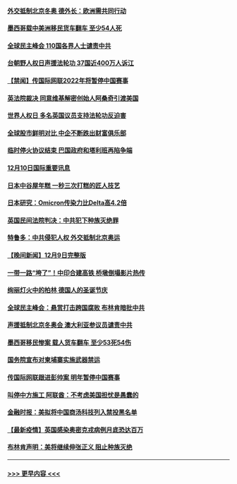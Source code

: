 #### [外交抵制北京冬奥 德外长：欧洲需共同行动](../pages/prog202/a103290294.md?t=12110050) 
#### [墨西哥载中美洲移民货车翻车 至少54人死](../pages/prog202/a103290365.md?t=12110050) 
#### [全球民主峰会 110国各界人士谴责中共](../pages/prog202/a103290337.md?t=12110050) 
#### [台朝野人权日声援法轮功 37国近400万人诉江](../pages/prog202/a103290296.md?t=12110050) 
#### [【禁闻】传国际网联2022年将暂停中国赛事](../pages/prog202/a103290284.md?t=12110050) 
#### [英法院裁决 同意维基解密创始人阿桑奇引渡美国](../pages/prog202/a103290237.md?t=12110050) 
#### [世界人权日 多名英国议员支持法轮功反迫害](../pages/prog202/a103290276.md?t=12110050) 
#### [全球股市鲜明对比 中企不断跌出财富俱乐部](../pages/prog202/a103290224.md?t=12110050) 
#### [临时停火协议结束 巴国政府和塔利班再陷争端](../pages/prog202/a103290138.md?t=12110050) 
#### [12月10日国际重要讯息](../pages/prog202/a103290078.md?t=12110050) 
#### [日本中谷屋年糕 一秒三次打糕的匠人技艺](../pages/prog202/a103290018.md?t=12110050) 
#### [日本研究：Omicron传染力比Delta高4.2倍](../pages/prog202/a103289993.md?t=12110050) 
#### [英国民间法院判决：中共犯下种族灭绝罪](../pages/prog202/a103289977.md?t=12110050) 
#### [特鲁多：中共侵犯人权 外交抵制北京奥运](../pages/prog202/a103289935.md?t=12110050) 
#### [【晚间新闻】12月9日完整版](../pages/prog202/a103289818.md?t=12110050) 
#### [一带一路“垮了”！中印合建高铁 桥墩倒塌影片热传](../pages/prog202/a103289515.md?t=12110050) 
#### [绚丽灯火中的柏林 德国人的圣诞节庆](../pages/prog202/a103289624.md?t=12110050) 
#### [全球民主峰会：悬赏打击跨国腐败 布林肯暗批中共](../pages/prog202/a103289739.md?t=12110050) 
#### [声援抵制北京冬奥会 澳大利亚参议员谴责中共](../pages/prog202/a103289610.md?t=12110050) 
#### [墨西哥移民惨案 载人货车翻车 至少53死54伤](../pages/prog202/a103289664.md?t=12110050) 
#### [国务院宣布对柬埔寨实施武器禁运](../pages/prog202/a103289255.md?t=12110050) 
#### [传国际网联跟进彭帅案 明年暂停中国赛事](../pages/prog202/a103289541.md?t=12110050) 
#### [叫停中方施工 阿联酋：不考虑美国担忧是愚蠢的](../pages/prog202/a103289293.md?t=12110050) 
#### [金融时报：美拟将中国商汤科技列入禁投黑名单](../pages/prog202/a103289461.md?t=12110050) 
#### [【最新疫情】英国感染奥密克戎病例月底恐达百万](../pages/prog202/a103289352.md?t=12110050) 
#### [布林肯声明：美将继续伸张正义 阻止种族灭绝](../pages/prog202/a103289239.md?t=12110050) 

----
#### [ >>> 更早内容 <<< ](../indexes/prog202-earlier.md)
